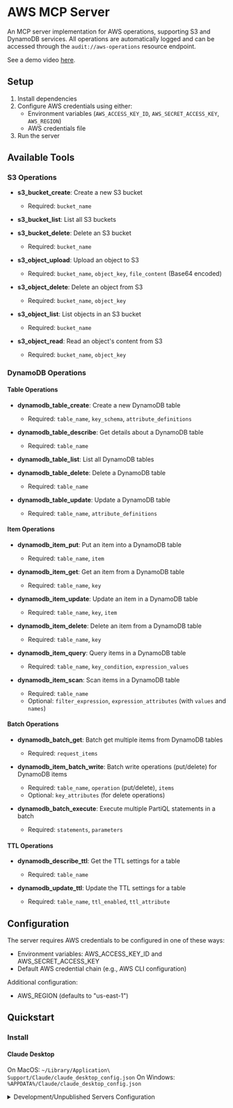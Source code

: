 # AWS MCP Server

An MCP server implementation for AWS operations, supporting S3 and DynamoDB services. All operations are automatically logged and can be accessed through the `audit://aws-operations` resource endpoint.

See a demo video [here](https://www.loom.com/share/99551eeb2e514e7eaf29168c47f297d1?sid=4eb54324-5546-4f44-99a0-947f80b9365c).

## Setup

1. Install dependencies
2. Configure AWS credentials using either:
   - Environment variables (`AWS_ACCESS_KEY_ID`, `AWS_SECRET_ACCESS_KEY`, `AWS_REGION`)
   - AWS credentials file
3. Run the server

## Available Tools

### S3 Operations

- **s3_bucket_create**: Create a new S3 bucket
  - Required: `bucket_name`

- **s3_bucket_list**: List all S3 buckets

- **s3_bucket_delete**: Delete an S3 bucket
  - Required: `bucket_name`

- **s3_object_upload**: Upload an object to S3
  - Required: `bucket_name`, `object_key`, `file_content` (Base64 encoded)

- **s3_object_delete**: Delete an object from S3
  - Required: `bucket_name`, `object_key`

- **s3_object_list**: List objects in an S3 bucket
  - Required: `bucket_name`

- **s3_object_read**: Read an object's content from S3
  - Required: `bucket_name`, `object_key`

### DynamoDB Operations

#### Table Operations
- **dynamodb_table_create**: Create a new DynamoDB table
  - Required: `table_name`, `key_schema`, `attribute_definitions`

- **dynamodb_table_describe**: Get details about a DynamoDB table
  - Required: `table_name`

- **dynamodb_table_list**: List all DynamoDB tables

- **dynamodb_table_delete**: Delete a DynamoDB table
  - Required: `table_name`

- **dynamodb_table_update**: Update a DynamoDB table
  - Required: `table_name`, `attribute_definitions`

#### Item Operations
- **dynamodb_item_put**: Put an item into a DynamoDB table
  - Required: `table_name`, `item`

- **dynamodb_item_get**: Get an item from a DynamoDB table
  - Required: `table_name`, `key`

- **dynamodb_item_update**: Update an item in a DynamoDB table
  - Required: `table_name`, `key`, `item`

- **dynamodb_item_delete**: Delete an item from a DynamoDB table
  - Required: `table_name`, `key`

- **dynamodb_item_query**: Query items in a DynamoDB table
  - Required: `table_name`, `key_condition`, `expression_values`

- **dynamodb_item_scan**: Scan items in a DynamoDB table
  - Required: `table_name`
  - Optional: `filter_expression`, `expression_attributes` (with `values` and `names`)

#### Batch Operations
- **dynamodb_batch_get**: Batch get multiple items from DynamoDB tables
  - Required: `request_items`

- **dynamodb_item_batch_write**: Batch write operations (put/delete) for DynamoDB items
  - Required: `table_name`, `operation` (put/delete), `items`
  - Optional: `key_attributes` (for delete operations)

- **dynamodb_batch_execute**: Execute multiple PartiQL statements in a batch
  - Required: `statements`, `parameters`

#### TTL Operations
- **dynamodb_describe_ttl**: Get the TTL settings for a table
  - Required: `table_name`

- **dynamodb_update_ttl**: Update the TTL settings for a table
  - Required: `table_name`, `ttl_enabled`, `ttl_attribute`

## Configuration

The server requires AWS credentials to be configured in one of these ways:
- Environment variables: AWS_ACCESS_KEY_ID and AWS_SECRET_ACCESS_KEY
- Default AWS credential chain (e.g., AWS CLI configuration)

Additional configuration:
- AWS_REGION (defaults to "us-east-1")

## Quickstart

### Install

#### Claude Desktop

On MacOS: `~/Library/Application\ Support/Claude/claude_desktop_config.json`
On Windows: `%APPDATA%/Claude/claude_desktop_config.json`

<details>
  <summary>Development/Unpublished Servers Configuration</summary>
  ```
  "mcpServers": {
    "mcp-server-aws": {
      "command": "uv",
      "args": [
        "--directory",
        "/path/to/repo/servers/src/aws",
        "run",
        "mcp-server-aws"
      ]
    }
  }
  ```
</details>

